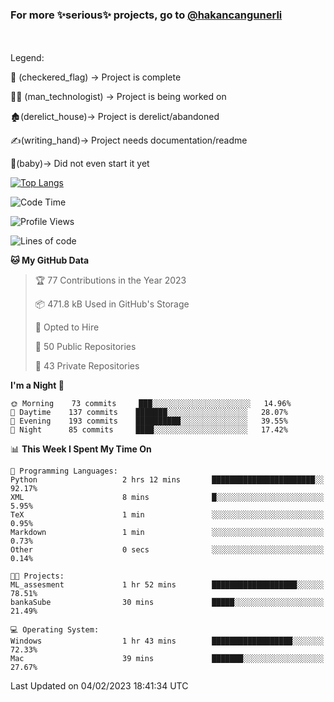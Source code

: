 ### For more ✨serious✨ projects, go to [@hakancangunerli](https://github.com/hakancangunerli)

<br>
<br>
Legend:

🏁 (checkered_flag) -> Project is complete

👨‍💻 (man_technologist)   -> Project is being worked on

🏚️(derelict_house)-> Project is derelict/abandoned

✍️(writing_hand)-> Project needs documentation/readme

👶(baby)-> Did not even start it yet

[![Top Langs](https://github-readme-stats.vercel.app/api/top-langs/?username=johngunerli&layout=compact&hide=tex,html,shell,assembly,C&langs_count=6&exclude_repo=2015-csharp)](https://github.com/anuraghazra/github-readme-stats)


<!--START_SECTION:waka-->
![Code Time](http://img.shields.io/badge/Code%20Time-383%20hrs%2041%20mins-blue)

![Profile Views](http://img.shields.io/badge/Profile%20Views-0-blue)

![Lines of code](https://img.shields.io/badge/From%20Hello%20World%20I%27ve%20Written--9%20Thousand%20lines%20of%20code-blue)

**🐱 My GitHub Data** 

> 🏆 77 Contributions in the Year 2023
 > 
> 📦 471.8 kB Used in GitHub's Storage 
 > 
> 💼 Opted to Hire
 > 
> 📜 50 Public Repositories 
 > 
> 🔑 43 Private Repositories  
 > 
**I'm a Night 🦉** 

```text
🌞 Morning    73 commits     ███░░░░░░░░░░░░░░░░░░░░░░   14.96% 
🌆 Daytime    137 commits    ███████░░░░░░░░░░░░░░░░░░   28.07% 
🌃 Evening    193 commits    ██████████░░░░░░░░░░░░░░░   39.55% 
🌙 Night      85 commits     ████░░░░░░░░░░░░░░░░░░░░░   17.42%

```


📊 **This Week I Spent My Time On** 

```text
💬 Programming Languages: 
Python                   2 hrs 12 mins       ███████████████████████░░   92.17% 
XML                      8 mins              █░░░░░░░░░░░░░░░░░░░░░░░░   5.95% 
TeX                      1 min               ░░░░░░░░░░░░░░░░░░░░░░░░░   0.95% 
Markdown                 1 min               ░░░░░░░░░░░░░░░░░░░░░░░░░   0.73% 
Other                    0 secs              ░░░░░░░░░░░░░░░░░░░░░░░░░   0.14%

🐱‍💻 Projects: 
ML_assesment             1 hr 52 mins        ███████████████████░░░░░░   78.51% 
bankaSube                30 mins             █████░░░░░░░░░░░░░░░░░░░░   21.49%

💻 Operating System: 
Windows                  1 hr 43 mins        ██████████████████░░░░░░░   72.33% 
Mac                      39 mins             ███████░░░░░░░░░░░░░░░░░░   27.67%

```


 Last Updated on 04/02/2023 18:41:34 UTC
<!--END_SECTION:waka-->


